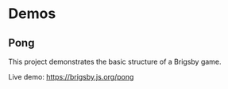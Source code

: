 # Demos

## Pong
This project demonstrates the basic structure of a Brigsby game.

Live demo: https://brigsby.js.org/pong